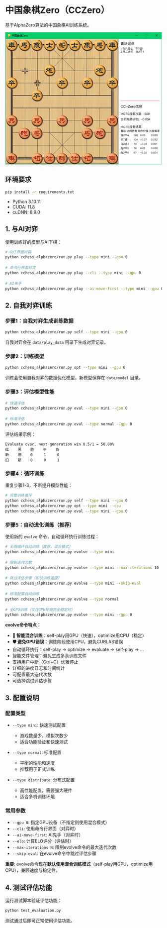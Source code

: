# 中国象棋Zero（CCZero）

基于AlphaZero算法的中国象棋AI训练系统。

![alt text](cchess_alphazero/play_games/images/example/battleexample1.png)

## 环境要求

```bash
pip install -r requirements.txt
```

* Python 3.10.11
* CUDA: 11.8
* cuDNN: 8.9.0



## 1. 与AI对弈

使用训练好的模型与AI下棋：

```bash
# GUI界面对弈
python cchess_alphazero/run.py play --type mini --gpu 0

# 命令行界面对弈
python cchess_alphazero/run.py play --cli --type mini --gpu 0

# AI先手
python cchess_alphazero/run.py play --ai-move-first --type mini --gpu 0
```

## 2. 自我对弈训练

### 步骤1：自我对弈生成训练数据

```bash
python cchess_alphazero/run.py self --type mini --gpu 0
```

自我对弈会在 `data/play_data` 目录下生成对弈记录。

### 步骤2：训练模型

```bash
python cchess_alphazero/run.py opt --type mini --gpu 0
```

训练会使用自我对弈的数据优化模型，新模型保存在 `data/model` 目录。

### 步骤3：评估模型性能

```bash
# 快速评估
python cchess_alphazero/run.py eval --type mini --gpu 0

# 标准评估
python cchess_alphazero/run.py eval --type normal --gpu 0
```

评估结果示例：
```
Evaluate over, next generation win 0.5/1 = 50.00%
红    黑    胜    平    负
新    旧    0     1     0
旧    新    0     0     1
```

### 步骤4：循环训练

重复步骤1-3，不断提升模型性能：

```bash
# 完整训练循环
python cchess_alphazero/run.py self --type mini --gpu 0
python cchess_alphazero/run.py opt --type mini --cpu
python cchess_alphazero/run.py eval --type mini --gpu 0
```

### 步骤5：自动进化训练（推荐）

使用新的 `evolve` 命令，自动循环执行训练过程：

```bash
# 无限循环自动训练（推荐，混合模式）
python cchess_alphazero/run.py evolve --type mini

# 限制迭代次数
python cchess_alphazero/run.py evolve --type mini --max-iterations 10

# 跳过评估步骤（加快训练速度）
python cchess_alphazero/run.py evolve --type mini --skip-eval

# 标准配置自动训练
python cchess_alphazero/run.py evolve --type normal

# 全GPU训练（仅在GPU环境完全稳定时）
python cchess_alphazero/run.py evolve --type mini --gpu 0
```

**evolve命令特点：**
- **🚀 智能混合训练**：self-play用GPU（快速），optimize用CPU（稳定）
- **🛡️ 避免GPU错误**：训练阶段使用CPU，避免CUBLAS错误
- 自动循环执行：self-play → optimize → evaluate → self-play → ...
- 智能文件管理：避免生成多余训练文件
- 支持用户中断（Ctrl+C）优雅停止
- 详细的进度日志和时间统计
- 可配置最大迭代次数
- 可选择跳过评估步骤

## 3. 配置说明

### 配置类型

* `--type mini`: 快速测试配置
  - 游戏数量少，模拟次数少
  - 适合功能验证和快速测试

* `--type normal`: 标准配置
  - 平衡的性能和速度
  - 推荐用于正式训练

* `--type distribute`: 分布式配置
  - 高性能配置，需要强大硬件
  - 适合多机训练环境

### 常用参数

* `--gpu 0`: 指定GPU设备（不指定则使用混合模式）
* `--cli`: 使用命令行界面（对弈时）
* `--ai-move-first`: AI先手（对弈时）
* `--elo`: 计算ELO评分（评估时）
* `--max-iterations N`: 限制evolve命令的最大迭代次数
* `--skip-eval`: 在evolve命令中跳过评估步骤

**重要**: evolve命令现在**默认使用混合训练模式**（self-play用GPU，optimize用CPU），兼顾速度与稳定性。

## 4. 测试评估功能

运行测试脚本验证评估功能：

```bash
python test_evaluation.py
```

测试通过后即可正常使用评估功能。
